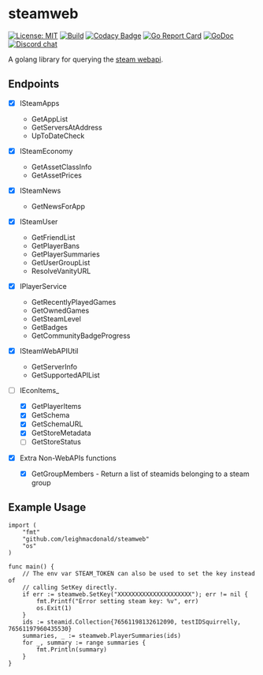 # steamweb

[![License: MIT](https://img.shields.io/badge/License-MIT-yellow.svg)](https://opensource.org/licenses/MIT)
[![Build](https://github.com/leighmacdonald/steamweb/actions/workflows/check.yml/badge.svg?branch=master)](https://github.com/leighmacdonald/steamweb/actions/workflows/check.yml)
[![Codacy Badge](https://api.codacy.com/project/badge/Grade/f06234b0551a49cc8ac111d7b77827b2)](https://www.codacy.com/manual/leighmacdonald/steamweb?utm_source=github.com&amp;utm_medium=referral&amp;utm_content=leighmacdonald/steamweb&amp;utm_campaign=Badge_Grade)
[![Go Report Card](https://goreportcard.com/badge/github.com/leighmacdonald/steamweb)](https://goreportcard.com/report/github.com/leighmacdonald/steamweb)
[![GoDoc](https://godoc.org/github.com/leighmacdonald/steamweb?status.svg)](https://pkg.go.dev/github.com/leighmacdonald/steamweb)
[![Discord chat](https://img.shields.io/discord/704508824320475218)](https://discord.gg/YEWed3wY3F)

A golang library for querying the [steam webapi](https://wiki.teamfortress.com/wiki/WebAPI).

## Endpoints

- [x] ISteamApps
    - GetAppList
    - GetServersAtAddress
    - UpToDateCheck

- [x] ISteamEconomy
    - GetAssetClassInfo
    - GetAssetPrices

- [x] ISteamNews
    - GetNewsForApp

- [x] ISteamUser
    - GetFriendList
    - GetPlayerBans
    - GetPlayerSummaries
    - GetUserGroupList
    - ResolveVanityURL

- [x] IPlayerService
    - GetRecentlyPlayedGames
    - GetOwnedGames
    - GetSteamLevel
    - GetBadges
    - GetCommunityBadgeProgress
    
- [x] ISteamWebAPIUtil
    - GetServerInfo
    - GetSupportedAPIList

- [ ] IEconItems_<AppID>
    - [x] GetPlayerItems
    - [x] GetSchema
    - [x] GetSchemaURL
    - [x] GetStoreMetadata
    - [ ] GetStoreStatus

- [x] Extra Non-WebAPIs functions
  - [x] GetGroupMembers - Return a list of steamids belonging to a steam group

## Example Usage

    import (
        "fmt"
        "github.com/leighmacdonald/steamweb"
        "os"
    )

    func main() {
        // The env var STEAM_TOKEN can also be used to set the key instead of 
        // calling SetKey directly.
        if err := steamweb.SetKey("XXXXXXXXXXXXXXXXXXXXX"); err != nil {
            fmt.Printf("Error setting steam key: %v", err)  
            os.Exit(1)
        }
        ids := steamid.Collection{76561198132612090, testIDSquirrelly, 76561197960435530}
	    summaries, _ := steamweb.PlayerSummaries(ids)
        for _, summary := range summaries {
            fmt.Println(summary)        
        }
    }

